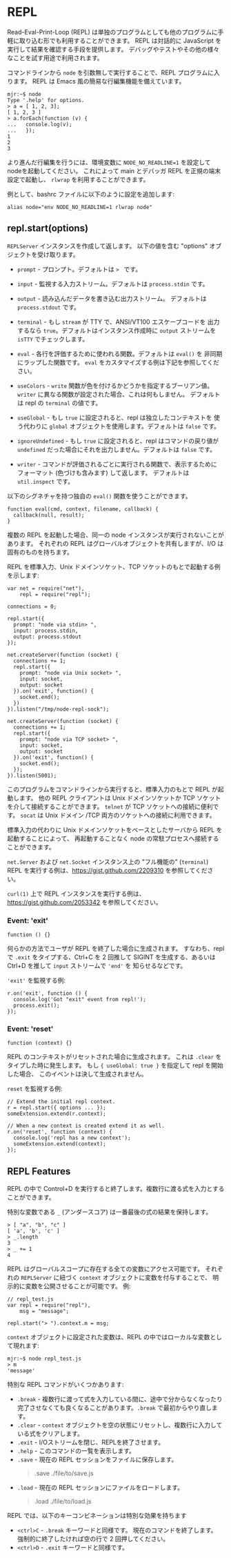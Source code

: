 # REPL

<!--
A Read-Eval-Print-Loop (REPL) is available both as a standalone program and
easily includable in other programs. The REPL provides a way to interactively
run JavaScript and see the results.  It can be used for debugging, testing, or
just trying things out.
-->

Read-Eval-Print-Loop (REPL) は単独のプログラムとしても他のプログラムに手軽に取り込む形でも利用することができます。
REPL は対話的に JavaScript を実行して結果を確認する手段を提供します。 
デバッグやテストやその他の様々なことを試す用途で利用されます。

<!--
By executing `node` without any arguments from the command-line you will be
dropped into the REPL. It has simplistic emacs line-editing.
-->

コマンドラインから `node` を引数無しで実行することで、REPL プログラムに入ります。
REPL は Emacs 風の簡易な行編集機能を備えています。

    mjr:~$ node
    Type '.help' for options.
    > a = [ 1, 2, 3];
    [ 1, 2, 3 ]
    > a.forEach(function (v) {
    ...   console.log(v);
    ...   });
    1
    2
    3

<!--
For advanced line-editors, start node with the environmental variable
`NODE_NO_READLINE=1`. This will start the main and debugger REPL in canonical
terminal settings which will allow you to use with `rlwrap`.
-->

より進んだ行編集を行うには、環境変数に `NODE_NO_READLINE=1`
を設定してnodeを起動してください。
これによって main とデバッガ REPL を正規の端末設定で起動し、
`rlwrap` を利用することができます。

<!--
For example, you could add this to your bashrc file:
-->

例として、bashrc ファイルに以下のように設定を追加します:

    alias node="env NODE_NO_READLINE=1 rlwrap node"


## repl.start(options)

<!--
Returns and starts a `REPLServer` instance. Accepts an "options" Object that
takes the following values:
-->
`REPLServer` インスタンスを作成して返します。
以下の値を含む "options" オブジェクトを受け取ります。

<!--
 - `prompt` - the prompt and `stream` for all I/O. Defaults to `> `.

 - `input` - the readable stream to listen to. Defaults to `process.stdin`.

 - `output` - the writable stream to write readline data to. Defaults to
   `process.stdout`.

 - `terminal` - pass `true` if the `stream` should be treated like a TTY, and
   have ANSI/VT100 escape codes written to it. Defaults to checking `isTTY`
   on the `output` stream upon instantiation.

 - `eval` - function that will be used to eval each given line. Defaults to
   an async wrapper for `eval()`. See below for an example of a custom `eval`.

 - `useColors` - a boolean which specifies whether or not the `writer` function
   should output colors. If a different `writer` function is set then this does
   nothing. Defaults to the repl's `terminal` value.

 - `useGlobal` - if set to `true`, then the repl will use the `global` object,
   instead of running scripts in a separate context. Defaults to `false`.

 - `ignoreUndefined` - if set to `true`, then the repl will not output the
   return value of command if it's `undefined`. Defaults to `false`.

 - `writer` - the function to invoke for each command that gets evaluated which
   returns the formatting (including coloring) to display. Defaults to
   `util.inspect`.
-->

 - `prompt` - プロンプト。デフォルトは `> ` です。

 - `input` - 監視する入力ストリーム。デフォルトは `process.stdin` です。

 - `output` - 読み込んだデータを書き込む出力ストリーム。
   デフォルトは `process.stdout` です。

 - `terminal` - もし `stream` が TTY で、ANSI/VT100 エスケープコードを
   出力するなら `true`。デフォルトはインスタンス作成時に `output`
   ストリームを `isTTY` でチェックします。

 - `eval` - 各行を評価するために使われる関数。デフォルトは `eval()` を
   非同期にラップした関数です。
   `eval` をカスタマイズする例は下記を参照してください。

 - `useColors` - `write` 関数が色を付けるかどうかを指定するブーリアン値。
   `writer` に異なる関数が設定された場合、これは何もしません。
   デフォルトは repl の `terminal` の値です。

 - `useGlobal` - もし `true` に設定されると、repl は独立したコンテキストを
   使う代わりに `global` オブジェクトを使用します。デフォルトは `false` です。

 - `ignoreUndefined` - もし `true` に設定されると、repl はコマンドの戻り値が
   `undefined` だった場合にそれを出力しません。デフォルトは `false` です。

 - `writer` - コマンドが評価されるごとに実行される関数で、表示するために
   フォーマット (色づけも含みます) して返します。
   デフォルトは `util.inspect` です。

<!--
You can use your own `eval` function if it has following signature:
-->

以下のシグネチャを持つ独自の `eval()` 関数を使うことができます。

    function eval(cmd, context, filename, callback) {
      callback(null, result);
    }

<!--
Multiple REPLs may be started against the same running instance of node.  Each
will share the same global object but will have unique I/O.
-->

複数の REPL を起動した場合、同一の node インスタンスが実行されないことがあります。
それぞれの REPL はグローバルオブジェクトを共有しますが、I/O は固有のものを持ちます。

<!--
Here is an example that starts a REPL on stdin, a Unix socket, and a TCP socket:
-->

REPL を標準入力、Unix ドメインソケット、TCP ソケットのもとで起動する例を示します:

    var net = require("net"),
        repl = require("repl");

    connections = 0;

    repl.start({
      prompt: "node via stdin> ",
      input: process.stdin,
      output: process.stdout
    });

    net.createServer(function (socket) {
      connections += 1;
      repl.start({
        prompt: "node via Unix socket> ",
        input: socket,
        output: socket
      }).on('exit', function() {
        socket.end();
      })
    }).listen("/tmp/node-repl-sock");

    net.createServer(function (socket) {
      connections += 1;
      repl.start({
        prompt: "node via TCP socket> ",
        input: socket,
        output: socket
      }).on('exit', function() {
        socket.end();
      });
    }).listen(5001);

<!--
Running this program from the command line will start a REPL on stdin.  Other
REPL clients may connect through the Unix socket or TCP socket. `telnet` is useful
for connecting to TCP sockets, and `socat` can be used to connect to both Unix and
TCP sockets.
-->

このプログラムをコマンドラインから実行すると、標準入力のもとで REPL が起動します。
他の REPL クライアントは Unix ドメインソケットか TCP ソケットを介して接続することができます。
`telnet` が TCP ソケットへの接続に便利です。
`socat` は Unix ドメイン /TCP 両方のソケットへの接続に利用できます。

<!--
By starting a REPL from a Unix socket-based server instead of stdin, you can
connect to a long-running node process without restarting it.

For an example of running a "full-featured" (`terminal`) REPL over
a `net.Server` and `net.Socket` instance, see: https://gist.github.com/2209310

For an example of running a REPL instance over `curl(1)`,
see: https://gist.github.com/2053342
-->

標準入力の代わりに Unix ドメインソケットをベースとしたサーバから REPL を起動することによって、
再起動することなく node の常駐プロセスへ接続することができます。

`net.Server` および `net.Socket` インスタンス上の "フル機能の" (`terminal`)
REPL を実行する例は、https://gist.github.com/2209310 を参照してください。

`curl(1)` 上で REPL インスタンスを実行する例は、
https://gist.github.com/2053342 を参照してください。

### Event: 'exit'

`function () {}`

<!--
Emitted when the user exits the REPL in any of the defined ways. Namely, typing
`.exit` at the repl, pressing Ctrl+C twice to signal SIGINT, or pressing Ctrl+D
to signal "end" on the `input` stream.
-->

何らかの方法でユーザが REPL を終了した場合に生成されます。
すなわち、repl で `.exit` をタイプする、Ctrl+C を 2 回推して
SIGINT を生成する、あるいは Ctrl+D を推して `input` ストリームで `'end'` を
知らせるなどです。

<!--
Example of listening for `exit`:
-->

`'exit'` を監視する例:

    r.on('exit', function () {
      console.log('Got "exit" event from repl!');
      process.exit();
    });


### Event: 'reset'

`function (context) {}`

<!--
Emitted when the REPL's context is reset. This happens when you type `.clear`.
If you start the repl with `{ useGlobal: true }` then this event will never
be emitted.
-->

REPL のコンテキストがリセットされた場合に生成されます。
これは `.clear` をタイプした時に発生します。
もし `{ useGlobal: true }` を指定して repl を開始した場合、
このイベントは決して生成されません。

<!--
Example of listening for `reset`:
-->

`reset` を監視する例:

    // Extend the initial repl context.
    r = repl.start({ options ... });
    someExtension.extend(r.context);

    // When a new context is created extend it as well.
    r.on('reset', function (context) {
      console.log('repl has a new context');
      someExtension.extend(context);
    });


## REPL Features

<!-- type=misc -->

<!--
Inside the REPL, Control+D will exit.  Multi-line expressions can be input.
Tab completion is supported for both global and local variables.
-->

REPL の中で Control+D を実行すると終了します。複数行に渡る式を入力とすることができます。

<!--
The special variable `_` (underscore) contains the result of the last expression.
-->

特別な変数である `_` (アンダースコア) は一番最後の式の結果を保持します。

    > [ "a", "b", "c" ]
    [ 'a', 'b', 'c' ]
    > _.length
    3
    > _ += 1
    4

<!--
The REPL provides access to any variables in the global scope. You can expose
a variable to the REPL explicitly by assigning it to the `context` object
associated with each `REPLServer`.  For example:
-->

REPL はグローバルスコープに存在する全ての変数にアクセス可能です。
それぞれの `REPLServer` に紐づく `context` オブジェクトに変数を付与することで、
明示的に変数を公開させることが可能です。 例:

    // repl_test.js
    var repl = require("repl"),
        msg = "message";

    repl.start("> ").context.m = msg;

<!--
Things in the `context` object appear as local within the REPL:
-->

`context` オブジェクトに設定された変数は、REPL の中ではローカルな変数として現れます:

    mjr:~$ node repl_test.js
    > m
    'message'

<!--
There are a few special REPL commands:
-->

特別な REPL コマンドがいくつかあります:

<!--
  - `.break` - While inputting a multi-line expression, sometimes you get lost
    or just don't care about completing it. `.break` will start over.
  - `.clear` - Resets the `context` object to an empty object and clears any
    multi-line expression.
  - `.exit` - Close the I/O stream, which will cause the REPL to exit.
  - `.help` - Show this list of special commands.
  - `.save` - Save the current REPL session to a file
    >.save ./file/to/save.js
  - `.load` - Load a file into the current REPL session.
    >.load ./file/to/load.js
-->

  - `.break` - 複数行に渡って式を入力している間に、途中で分からなくなったり完了させなくても良くなることがあります。`.break` で最初からやり直します。
  - `.clear` - `context` オブジェクトを空の状態にリセットし、複数行に入力している式をクリアします。
  - `.exit` - I/Oストリームを閉じ、REPLを終了させます。
  - `.help` - このコマンドの一覧を表示します。
  - `.save` - 現在の REPL セッションをファイルに保存します。
    >.save ./file/to/save.js
  - `.load` - 現在の REPL セッションにファイルをロードします。
    >.load ./file/to/load.js

<!--
The following key combinations in the REPL have these special effects:
-->

REPL では、以下のキーコンビネーションは特別な効果を持ちます

<!--
  - `<ctrl>C` - Similar to the `.break` keyword.  Terminates the current
    command.  Press twice on a blank line to forcibly exit.
  - `<ctrl>D` - Similar to the `.exit` keyword.
-->

  - `<ctrl>C` - `.break` キーワードと同様です。
  現在のコマンドを終了します。
  強制的に終了したければ空の行で 2 回押してください。
  - `<ctrl>D` - `.exit` キーワードと同様です。
